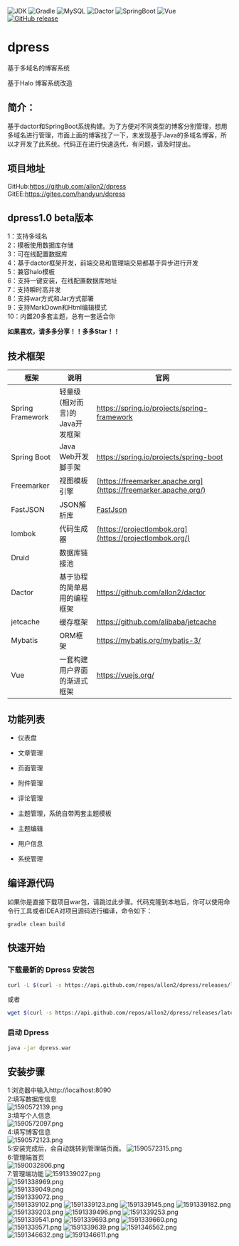 ![JDK](https://img.shields.io/badge/JDK-1.8-green.svg)  ![Gradle](https://img.shields.io/badge/Gradle-6.2.2-green.svg)  ![MySQL](https://img.shields.io/badge/MySQL-8.0.20-green.svg)  ![Dactor](https://img.shields.io/badge/Dactor-1.1.1-green.svg)  ![SpringBoot](https://img.shields.io/badge/SpringBoot-2.3.0.RELEASE-green.svg)  ![Vue](https://img.shields.io/badge/Vue-2.6.11-green.svg)     
[![GitHub release](https://img.shields.io/github/release/allon2/dpress.svg)](https://github.com/allon2/dpress/releases) 


# dpress
基于多域名的博客系统

基于Halo 博客系统改造

## 简介：

​	基于dactor和SpringBoot系统构建。为了方便对不同类型的博客分别管理，想用多域名进行管理，市面上面的博客找了一下，未发现基于Java的多域名博客，所以才开发了此系统。代码正在进行快速迭代，有问题，请及时提出。
## 项目地址
 GitHub:https://github.com/allon2/dpress  
 GitEE:https://gitee.com/handyun/dpress    
## dpress1.0 beta版本
1：支持多域名  
2：模板使用数据库存储  
3：可在线配置数据库  
4：基于dactor框架开发，前端交易和管理端交易都基于异步进行开发  
5：兼容halo模板  
6：支持一键安装，在线配置数据库地址    
7：支持瞬时高并发  
8：支持war方式和Jar方式部署  
9：支持MarkDown和Html编辑模式  
10：内置20多套主题，总有一套适合你

**如果喜欢，请多多分享！！多多Star！！**


## 技术框架

| 框架             | 说明                           | 官网                                                         |
| ---------------- | ------------------------------ | ------------------------------------------------------------ |
| Spring Framework | 轻量级(相对而言)的Java开发框架 | https://spring.io/projects/spring-framework                  |
| Spring Boot      | Java Web开发脚手架             | https://spring.io/projects/spring-boot                       |
| Freemarker       | 视图模板引擎                   | [https://freemarker.apache.org](https://freemarker.apache.org/) |
| FastJSON         | JSON解析库                     | [FastJson](https://github.com/alibaba/fastjson/wiki)         |
| lombok           | 代码生成器                     | [https://projectlombok.org](https://projectlombok.org/)      |
| Druid            | 数据库链接池                   |                                                              |
| Dactor           | 基于协程的简单易用的编程框架   | https://github.com/allon2/dactor                             |
| jetcache         | 缓存框架                       | https://github.com/alibaba/jetcache                          |
| Mybatis          | ORM框架                        | https://mybatis.org/mybatis-3/                               |
| Vue              | 一套构建用户界面的渐进式框架   | https://vuejs.org/                                           |
## 功能列表
- 仪表盘

- 文章管理

- 页面管理

- 附件管理

- 评论管理

- 主题管理，系统自带两套主题模板

- 主题编辑

- 用户信息

- 系统管理

## 编译源代码

  ​		如果你是直接下载项目war包，请跳过此步骤。代码克隆到本地后，你可以使用命令行工具或者IDEA对项目源码进行编译，命令如下：

```
gradle clean build
```


## 快速开始

### 下载最新的 Dpress 安装包

```bash
curl -L $(curl -s https://api.github.com/repos/allon2/dpress/releases/latest | grep 'browser_' | cut -d\" -f4)  --output dpress.war
```

或者

```bash
wget $(curl -s https://api.github.com/repos/allon2/dpress/releases/latest | grep 'browser_' | cut -d\" -f4) -O dpress.war
```

### 启动 Dpress

```bash
java -jar dpress.war
```


## 安装步骤
1:浏览器中输入http://localhost:8090  
2:填写数据库信息  
![1590572139.png](https://i.loli.net/2020/05/27/zQOeJDT2wj4uvVR.png)  
3:填写个人信息  
![1590572097.png](https://i.loli.net/2020/05/27/4r7ban16vsQUjyf.png)  
4:填写博客信息  
![1590572123.png](https://i.loli.net/2020/05/27/s6r7Jkujx9YTv8o.png)    
5:安装完成后，会自动跳转到管理端页面。
![1590572315.png](https://i.loli.net/2020/05/27/WnI5KM3Dh9J62kN.png)     
6:管理端首页  
![1590032806.png](https://i.loli.net/2020/05/21/sltjYrxIEbJZpa4.png)    
7:管理端功能
![1591339027.png](https://i.loli.net/2020/06/05/UuFkXRe8GMKr6vq.png)    
![1591338969.png](https://i.loli.net/2020/06/05/5ri2z7ohal8Ews3.png)    
![1591339049.png](https://i.loli.net/2020/06/05/aonBtweGXEDRCru.png)    
![1591339072.png](https://i.loli.net/2020/06/05/5TB6X41YsEgatbP.png)    
![1591339102.png](https://i.loli.net/2020/06/05/efBUO9Gkgz5Il3A.png)
![1591339123.png](https://i.loli.net/2020/06/05/JY4WkBwvenhGxFo.png)
![1591339145.png](https://i.loli.net/2020/06/05/WieMbRgSxIt5dKy.png)
![1591339182.png](https://i.loli.net/2020/06/05/MxPVERtvpY7aINC.png)
![1591339203.png](https://i.loli.net/2020/06/05/nzL8N2MiofJs51y.png)
![1591339496.png](https://i.loli.net/2020/06/05/OxKL1SjrDtV5a7U.png)
![1591339253.png](https://i.loli.net/2020/06/05/8oJ5Cmkrhe7IgYM.png)
![1591339541.png](https://i.loli.net/2020/06/05/KDioxcdjEkrnmqI.png)
![1591339693.png](https://i.loli.net/2020/06/05/Knm2zyNk3jFUtE5.png)
![1591339660.png](https://i.loli.net/2020/06/05/uAqVWafJPXEjmI1.png)
![1591339571.png](https://i.loli.net/2020/06/05/gSQjDdhBiaG3Irs.png)
![1591339639.png](https://i.loli.net/2020/06/05/l8N5CjUZeAGgoah.png)
![1591346562.png](https://i.loli.net/2020/06/05/CBp2fjiSnuePz65.png)
![1591346632.png](https://i.loli.net/2020/06/05/hDm1deP6RVv3XfT.png)
![1591346611.png](https://i.loli.net/2020/06/05/VDUFagq8Pfo5H1m.png)
